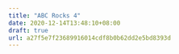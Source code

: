 ```yaml
---
title: "ABC Rocks 4"
date: 2020-12-14T13:48:10+08:00
draft: true
url: a27f5e7f23689916014cdf8b0b62dd2e5bd8393d
---
```


